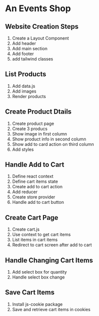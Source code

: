 # An Events Shop

## Website Creation Steps

1. Create a Layout Component
2. Add header
3. Add main section
4. Add footer
5. add tailwind classes

## List Products

1. Add data.js
2. Add images
3. Render products

## Create Product Dtails

1. Create product page
2. Create 3 producs
3. Show image in first column
4. Show product info in second column
5. Show add to card action on third column
6. Add styles

## Handle Add to Cart

1. Define react context
2. Define cart items state
3. Create add to cart action
4. Add reducer
5. Create store provider
6. Handle add to cart button

## Create Cart Page

1. Create cart.js
2. Use context to get cart items
3. List items in cart items
4. Redirect to cart screen after add to cart

## Handle Changing Cart Items

1. Add select box for quantity
2. Handle select box change

## Save Cart Items

1. Install js-cookie package
2. Save and retrieve cart items in cookies
